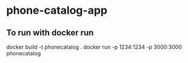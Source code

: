 # phone-catalog-app


## To run with docker run 
  docker build -t phonecatalog .
  docker run -p 1234:1234 -p 3000:3000 phonecatalog